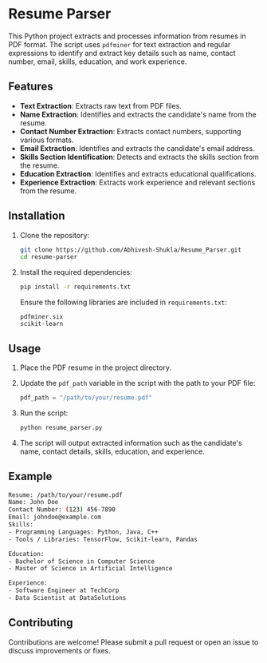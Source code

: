 # Resume Parser

This Python project extracts and processes information from resumes in PDF format. The script uses `pdfminer` for text extraction and regular expressions to identify and extract key details such as name, contact number, email, skills, education, and work experience.

## Features

- **Text Extraction**: Extracts raw text from PDF files.
- **Name Extraction**: Identifies and extracts the candidate's name from the resume.
- **Contact Number Extraction**: Extracts contact numbers, supporting various formats.
- **Email Extraction**: Identifies and extracts the candidate's email address.
- **Skills Section Identification**: Detects and extracts the skills section from the resume.
- **Education Extraction**: Identifies and extracts educational qualifications.
- **Experience Extraction**: Extracts work experience and relevant sections from the resume.

## Installation

1. Clone the repository:

    ```bash
    git clone https://github.com/Abhivesh-Shukla/Resume_Parser.git
    cd resume-parser
    ```

2. Install the required dependencies:

    ```bash
    pip install -r requirements.txt
    ```

    Ensure the following libraries are included in `requirements.txt`:

    ```text
    pdfminer.six
    scikit-learn
    ```

## Usage

1. Place the PDF resume in the project directory.

2. Update the `pdf_path` variable in the script with the path to your PDF file:

    ```python
    pdf_path = "/path/to/your/resume.pdf"
    ```

3. Run the script:

    ```bash
    python resume_parser.py
    ```

4. The script will output extracted information such as the candidate's name, contact details, skills, education, and experience.

## Example

```bash
Resume: /path/to/your/resume.pdf
Name: John Doe
Contact Number: (123) 456-7890
Email: johndoe@example.com
Skills: 
- Programming Languages: Python, Java, C++
- Tools / Libraries: TensorFlow, Scikit-learn, Pandas

Education: 
- Bachelor of Science in Computer Science
- Master of Science in Artificial Intelligence

Experience: 
- Software Engineer at TechCorp
- Data Scientist at DataSolutions
  ```
## Contributing
Contributions are welcome! Please submit a pull request or open an issue to discuss improvements or fixes.


